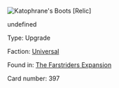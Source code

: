 
![Katophrane's Boots [Relic]](https://warhammerunderworlds.com/wp-content/uploads/sites/6/2018/03/397_ENG.png)

undefined

Type: Upgrade

Faction: [Universal](/factions/universal.md)

Found in: [The Farstriders Expansion](/locations/the-farstriders-expansion.md)

Card number: 397
